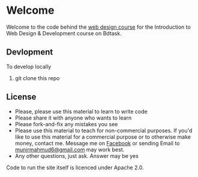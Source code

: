 # Welcome

Welcome to the code behind the [web design course](https://munirmahmud.github.io/introduction-to-web-design/) for the Introduction to Web Design & Development course on Bdtask.

## Devlopment

To develop locally

1. git clone this repo

## License

- Please, please use this material to learn to write code
- Please share it with anyone who wants to learn
- Please fork-and-fix any mistakes you see
- Please use this material to teach for non-commercial purposes. If you'd like to use this material for a commercial purpose or to otherwise make money, contact me. Message me on [Facebook](https://www.facebook.com/munirmahmud6) or sending Email to munirmahmud6@gmail.com may work best.
- Any other questions, just ask. Answer may be yes

Code to run the site itself is licenced under Apache 2.0.
